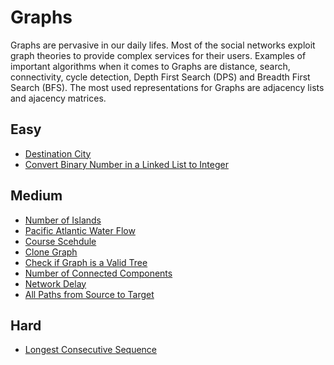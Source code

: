 # Graphs
Graphs are pervasive in our daily lifes. Most of the social networks exploit graph theories to provide complex services for their users. 
Examples of important algorithms when it comes to Graphs are distance, search, connectivity, cycle detection, Depth First Search (DPS) and Breadth First Search (BFS). The most used representations for Graphs are adjacency lists and ajacency matrices.

## Easy
- [Destination City](https://leetcode.com/problems/destination-city/)
- [Convert Binary Number in a Linked List to Integer](https://leetcode.com/problems/convert-binary-number-in-a-linked-list-to-integer/)

## Medium
- [Number of Islands](https://leetcode.com/problems/number-of-islands/)
- [Pacific Atlantic Water Flow](https://leetcode.com/problems/pacific-atlantic-water-flow/)
- [Course Scehdule](https://leetcode.com/problems/course-schedule/)
- [Clone Graph](https://leetcode.com/problems/clone-graph/)
- [Check if Graph is a Valid Tree](https://www.geeksforgeeks.org/check-given-graph-tree/)
- [Number of Connected Components](https://www.geeksforgeeks.org/connected-components-in-an-undirected-graph/)
- [Network Delay](https://leetcode.com/problems/network-delay-time/)
- [All Paths from Source to Target]()

## Hard
- [Longest Consecutive Sequence](https://leetcode.com/problems/longest-consecutive-sequence/)
